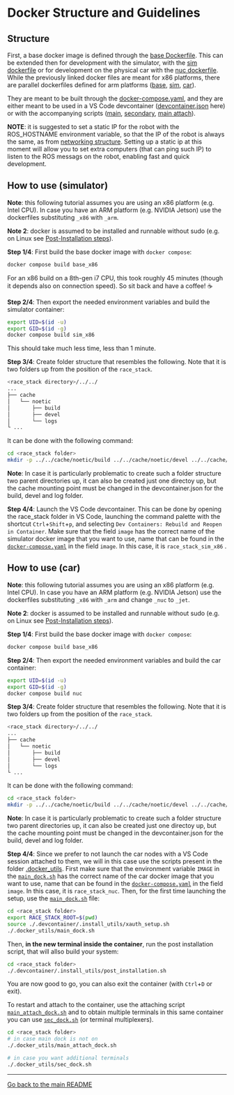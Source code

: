 # Docker Structure and Guidelines

## Structure
First, a base docker image is defined through the [base Dockerfile](./Dockerfile.base_x86). This can be extended then for development with the simulator, with the [sim dockerfile](./Dockerfile.sim_x86) or for development on the physical car with the [nuc dockerfile](./Dockerfile.nuc). 
While the previously linked docker files are meant for x86 platforms, there are parallel dockerfiles defined for arm platforms ([base](./Dockerfile.base_arm), [sim](./Dockerfile.sim_arm), [car](./Dockerfile.jet)).

They are meant to be built through the [docker-compose.yaml](../docker-compose.yaml), and they are either meant to be used in a VS Code devcontainer ([devcontainer.json](../.devcontainer/devcontainer.json) here) or with the accompanying scripts ([main](./main_dock.sh), [secondary](./sec_dock.sh), [main attach](./main_attach_dock.sh)).

**NOTE**: it is suggested to set a static IP for the robot with the ROS_HOSTNAME environment variable, so that the IP of the robot is always the same, as from [networking structure](../stack_master/checklists/networking.md).
Setting up a static ip at this moment will allow you to set extra computers (that can ping such IP) to listen to the ROS messags on the robot, enabling fast and quick development. 


## How to use (simulator)
**Note**: this following tutorial assumes you are using an x86 platform (e.g. Intel CPU). In case you have an ARM platform (e.g. NVIDIA Jetson) use the dockerfiles substituting `_x86` with `_arm`.

**Note 2**: docker is assumed to be installed and runnable without sudo (e.g. on Linux see [Post-Installation steps](https://docs.docker.com/engine/install/linux-postinstall/)).

**Step 1/4**: First build the base docker image with `docker compose`:
```bash
docker compose build base_x86
```
For an x86 build on a 8th-gen i7 CPU, this took roughly 45 minutes (though it depends also on connection speed). So sit back and have a coffee! ☕ 

**Step 2/4**: Then export the needed environment variables and build the simulator container:
```bash
export UID=$(id -u)
export GID=$(id -g)
docker compose build sim_x86
```
This should take much less time, less than 1 minute.

**Step 3/4**: Create  folder structure that resembles the following. Note that it is two folders up from the position of the `race_stack`.

```bash
<race_stack directory>/../../
...
├── cache
│   └── noetic
│       ├── build
│       ├── devel
│       └── logs
└ ...
```

It can be done with the following command:
```bash
cd <race_stack folder>
mkdir -p ../../cache/noetic/build ../../cache/noetic/devel ../../cache/noetic/logs
```

**Note**: In case it is particularly problematic to create such a folder structure two parent directories up, it can also be created just one directoy up, but the cache mounting point must be changed in the devcontainer.json for the build, devel and log folder.  

**Step 4/4**: Launch the VS Code devcontainer. This can be done by opening the race_stack folder in VS Code, launching the command palette with the shortcut `Ctrl`+`Shift`+`p`, and selecting `Dev Containers: Rebuild and Reopen in Container`. Make sure that the field `image` has the correct name of the simulator docker image that you want to use, name that can be found in the [`docker-compose.yaml`](../docker-compose.yaml) in the field `image`. In this case, it is `race_stack_sim_x86` .

## How to use (car)
**Note**: this following tutorial assumes you are using an x86 platform (e.g. Intel CPU). In case you have an ARM platform (e.g. NVIDIA Jetson) use the dockerfiles substituting `_x86` with `_arm` and change `_nuc` to `_jet`.


**Note 2**: docker is assumed to be installed and runnable without sudo (e.g. on Linux see [Post-Installation steps](https://docs.docker.com/engine/install/linux-postinstall/)).

**Step 1/4**: First build the base docker image with `docker compose`:
```bash
docker compose build base_x86
```

**Step 2/4**: Then export the needed environment variables and build the car container:
```bash
export UID=$(id -u)
export GID=$(id -g)
docker compose build nuc
```

**Step 3/4**: Create  folder structure that resembles the following. Note that it is two folders up from the position of the `race_stack`.

```bash
<race_stack directory>/../../
...
├── cache
│   └── noetic
│       ├── build
│       ├── devel
│       └── logs
└ ...
```

It can be done with the following command:
```bash
cd <race_stack folder>
mkdir -p ../../cache/noetic/build ../../cache/noetic/devel ../../cache/noetic/logs
```

**Note**: In case it is particularly problematic to create such a folder structure two parent directories up, it can also be created just one directoy up, but the cache mounting point must be changed in the devcontainer.json for the build, devel and log folder.  

**Step 4/4**: 
Since we prefer to not launch the car nodes with a VS Code session attached to them, we will in this case use the scripts present in the folder [.docker_utils](../.docker_utils). First make sure that the environment variable `IMAGE` in the [`main_dock.sh`](./main_dock.sh) has the correct name of the car docker image that you want to use, name that can be found in the [`docker-compose.yaml`](../docker-compose.yaml) in the field `image`. In this case, it is `race_stack_nuc`.
Then, for the first time launching the setup, use the [`main_dock.sh`](./main_dock.sh) file:
```bash
cd <race_stack folder>
export RACE_STACK_ROOT=$(pwd)
source ./.devcontainer/.install_utils/xauth_setup.sh
./.docker_utils/main_dock.sh
```

Then, **in the new terminal inside the container**, run the post installation script, that will allso build your system:
```bash
cd <race_stack folder>
./.devcontainer/.install_utils/post_installation.sh
```
You are now good to go, you can also exit the container (with `Ctrl`+`D` or exit). 

To restart and attach to the container, use the attaching script [`main_attach_dock.sh`](./main_attach_dock.sh) and to obtain multiple terminals in this same container you can use  [`sec_dock.sh`](./sec_dock.sh) (or terminal multiplexers).
```bash
cd <race_stack folder>
# in case main dock is not on 
./.docker_utils/main_attach_dock.sh

# in case you want additional terminals
./.docker_utils/sec_dock.sh
```

---
[Go back to the main README](../README.md)